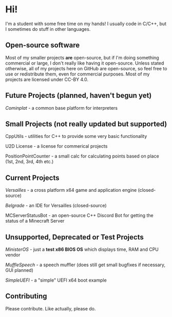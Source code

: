 # Hi!
I'm a student with some free time on my hands! I usually code in C/C++, but I sometimes do stuff in other languages.

## Open-source software
Most of my smaller projects **are** open-source, but if I'm doing something commercial or large, I don't really like having it open-source.
Unless stated otherwise, all of my projects here on GitHub are open-source, so feel free to use or redistribute them, even for commercial purposes.
Most of my projects are licensed under CC-BY 4.0.

## Future Projects (planned, haven't begun yet)

*Cominplat* - a common base platform for interpreters

## Small Projects (not really updated but supported)

CppUtils - utilities for C++ to provide some very basic functionality

U2D License - a license for commerical projects

PositionPointCounter - a small calc for calculating points based on place (1st, 2nd, 3rd, 4th etc.)

## Current Projects
*Versailles* - a cross platform x64 game and application engine (closed-source)

*Belgrade* - an IDE for Versailles (closed-source)

MCServerStatusBot - an open-source C++ Discord Bot for getting the status of a Minecraft Server

## Unsupported, Deprecated or Test Projects
*MinisterOS* - just a **test x86 BIOS OS** which displays time, RAM and CPU vendor

*MuffleSpeech* - a speech muffler (does still get small bugfixes if necessary, GUI planned)

*SimpleUEFI* - a "simple" UEFI x64 boot example

## Contributing
Please contribute. Like actually, please do.
